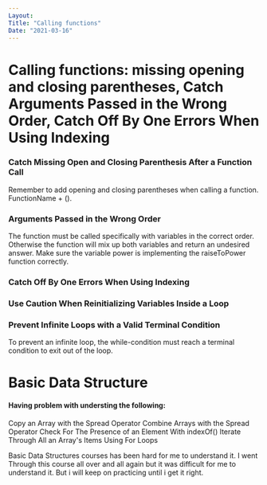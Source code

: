 ```yaml
---
Layout:
Title: "Calling functions"
Date: "2021-03-16"
---
```

# Calling functions: missing opening and closing parentheses, Catch Arguments Passed in the Wrong Order, Catch Off By One Errors When Using Indexing

### Catch Missing Open and Closing Parenthesis After a Function Call

Remember to add opening and closing parentheses when calling a function.
FunctionName + (). 

### Arguments Passed in the Wrong Order 

The function must be called specifically with variables in the correct order. Otherwise the function will mix up both variables and return an undesired answer.
Make sure the variable power is implementing the raiseToPower function correctly.

### Catch Off By One Errors When Using Indexing

### Use Caution When Reinitializing Variables Inside a Loop

### Prevent Infinite Loops with a Valid Terminal Condition

To prevent an infinite loop, the while-condition must reach a terminal condition to exit out of the loop.

# Basic Data Structure

#### Having problem with understing the following:

Copy an Array with the Spread Operator
Combine Arrays with the Spread Operator
Check For The Presence of an Element With indexOf()
Iterate Through All an Array's Items Using For Loops

Basic Data Structures courses has been hard for me to understand it. I went Through this course all over and all again but it was difficult for me to understand it. But i will keep on practicing until i get it right.
